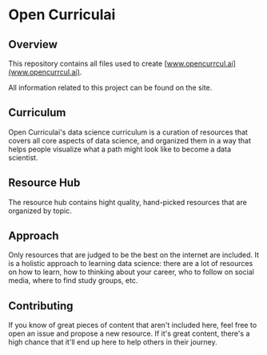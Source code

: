# Open Curriculai

## Overview

This repository contains all files used to create [www.opencurrcul.ai](www.opencurrcul.ai).

All information related to this project can be found on the site.

## Curriculum

Open Curriculai's data science curriculum is a curation of resources that covers all core aspects of data science, and organized them in a way that helps people visualize what a path might look like to become a data scientist.

## Resource Hub

The resource hub contains hight quality, hand-picked resources that are organized by topic. 
## Approach

Only resources that are judged to be the best on the internet are included. It is a holistic approach to learning data science: there are a lot of resources on how to learn, how to thinking about your career, who to follow on social media, where to find study groups, etc. 

## Contributing

If you know of great pieces of content that aren't included here, feel free to open an issue and propose a new resource. If it's great content, there's a high chance that it'll end up here to help others in their journey.
